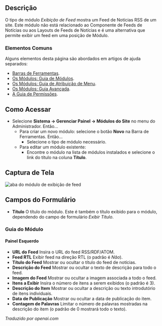 <!-- Filename: Help4.x:Site_Modules:_Feed_Display / Display title: Módulos: Exibição de Feed  -->

## Descrição

O tipo de módulo *Exibição de Feed* mostra um Feed de Notícias RSS de um site. Este módulo não está relacionado ao Componente de Feeds de Notícias ou aos Layouts de Feeds de Notícias e é uma alternativa que permite exibir um feed em uma posição de Módulo.

### Elementos Comuns

Alguns elementos desta página são abordados em artigos de ajuda separados:

* [Barras de Ferramentas](jdocmanual?article=help/common-elements/toolbars).
* [Os Módulos: Guia de Módulos](jdocmanual?article=help/modules/modules-module-tab).
* [Os Módulos: Guia de Atribuição de Menu](jdocmanual?article=help/modules/modules-menu-assignment-tab).
* [Os Módulos: Guia Avançada](jdocmanual?article=help/modules/modules-advanced-tab).
* [A Guia de Permissões](jdocmanual?article=help/common-elements/edit-permissions).

## Como Acessar

- Selecione **Sistema → Gerenciar Painel → Módulos do Site** no
  menu do Administrador. Então...
  - Para criar um novo módulo: selecione o botão **Novo** na Barra de Ferramentas. Então...
    - Selecione o tipo de módulo necessário.
  - Para editar um módulo existente:
    - Encontre o módulo na lista de módulos instalados e selecione o
      link do título na coluna **Título**.

## Captura de Tela

![aba do módulo de exibição de feed](../../../pt/images/modules-site/modules-feed-display-module-tab.png)

## Campos do Formulário

- **Título** O título do módulo. Este é também o título exibido
  para o módulo, dependendo do campo de formulário *Exibir Título*.

### Guia do Módulo

#### Painel Esquerdo

- **URL do Feed** Insira o URL do feed RSS/RDF/ATOM.
- **Feed RTL** Exibir feed na direção RTL (o padrão é *Não*).
- **Título do Feed** Mostrar ou ocultar o título do feed de notícias.
- **Descrição do Feed** Mostrar ou ocultar o texto de descrição para todo o feed.
- **Imagem do Feed** Mostrar ou ocultar a imagem associada a todo o feed.
- **Itens a Exibir** Insira o número de itens a serem exibidos (o padrão é 3).
- **Descrição do Item** Mostrar ou ocultar a descrição ou texto introdutório de
  itens individuais.
- **Data de Publicação** Mostrar ou ocultar a data de publicação do item.
- **Contagem de Palavras** Limitar o número de palavras mostradas na descrição do item (o
  padrão de 0 mostrará todo o texto).

*Traduzido por openai.com* 

